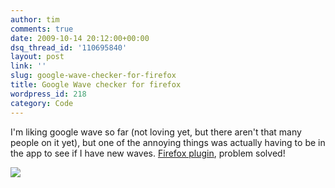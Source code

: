 ```yaml
---
author: tim
comments: true
date: 2009-10-14 20:12:00+00:00
dsq_thread_id: '110695840'
layout: post
link: ''
slug: google-wave-checker-for-firefox
title: Google Wave checker for firefox
wordpress_id: 218
category: Code
---
```


I'm liking google wave so far (not loving yet, but there aren't that many
people on it yet), but one of the annoying things was actually having to be in
the app to see if I have new waves. [Firefox
plugin](https://addons.mozilla.org/en-US/firefox/addon/14973), problem solved!

![](https://1.bp.blogspot.com/_Ng3QbVQfLZ8/StYwiumOMGI/AAAAAAAAeDM/0zzwORULv6s/s1600-h/2009-10-14_1611_001.png)

